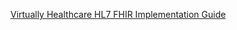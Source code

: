 [Virtually Healthcare HL7 FHIR Implementation Guide](https://virtually-healthcare.github.io/HL7-FHIR-Implementation-Guide/)
